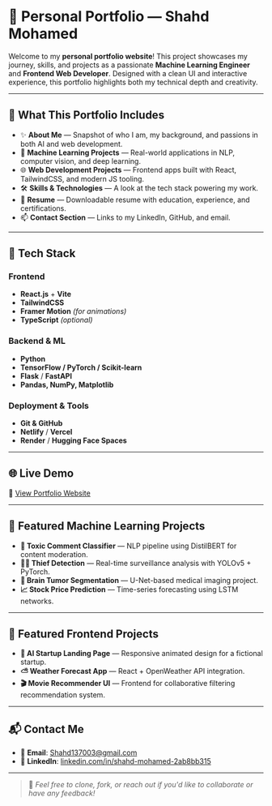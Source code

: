 # 💼 Personal Portfolio — Shahd Mohamed

Welcome to my **personal portfolio website**! This project showcases my journey, skills, and projects as a passionate **Machine Learning Engineer** and **Frontend Web Developer**. Designed with a clean UI and interactive experience, this portfolio highlights both my technical depth and creativity.

---

## 🚀 What This Portfolio Includes

- ✨ **About Me** — Snapshot of who I am, my background, and passions in both AI and web development.
- 🧠 **Machine Learning Projects** — Real-world applications in NLP, computer vision, and deep learning.
- 🌐 **Web Development Projects** — Frontend apps built with React, TailwindCSS, and modern JS tooling.
- 🛠️ **Skills & Technologies** — A look at the tech stack powering my work.
- 📄 **Resume** — Downloadable resume with education, experience, and certifications.
- 📫 **Contact Section** — Links to my LinkedIn, GitHub, and email.

---

## 🧰 Tech Stack

### Frontend
- **React.js** + **Vite**
- **TailwindCSS**
- **Framer Motion** *(for animations)*
- **TypeScript** *(optional)*

### Backend & ML
- **Python**
- **TensorFlow / PyTorch / Scikit-learn**
- **Flask** / **FastAPI**
- **Pandas, NumPy, Matplotlib**

### Deployment & Tools
- **Git & GitHub**
- **Netlify** / **Vercel**
- **Render** / **Hugging Face Spaces**

---

## 🌐 Live Demo

🔗 [View Portfolio Website](https://shahed137003.github.io/personal-portfolio/)

---

## 🧠 Featured Machine Learning Projects

- **🧹 Toxic Comment Classifier** — NLP pipeline using DistilBERT for content moderation.
- **🕵️‍♀️ Thief Detection** — Real-time surveillance analysis with YOLOv5 + PyTorch.
- **🧠 Brain Tumor Segmentation** — U-Net-based medical imaging project.
- **📈 Stock Price Prediction** — Time-series forecasting using LSTM networks.

---

## 🎨 Featured Frontend Projects

- **🚀 AI Startup Landing Page** — Responsive animated design for a fictional startup.
- **⛅ Weather Forecast App** — React + OpenWeather API integration.
- **🎬 Movie Recommender UI** — Frontend for collaborative filtering recommendation system.

---

## 📬 Contact Me

- 📧 **Email**: Shahd137003@gmail.com  
- 💼 **LinkedIn**: [linkedin.com/in/shahd-mohamed-2ab8bb315](https://www.linkedin.com/in/shahd-mohamed-2ab8bb315)  

---

> 🔖 _Feel free to clone, fork, or reach out if you'd like to collaborate or have any feedback!_

